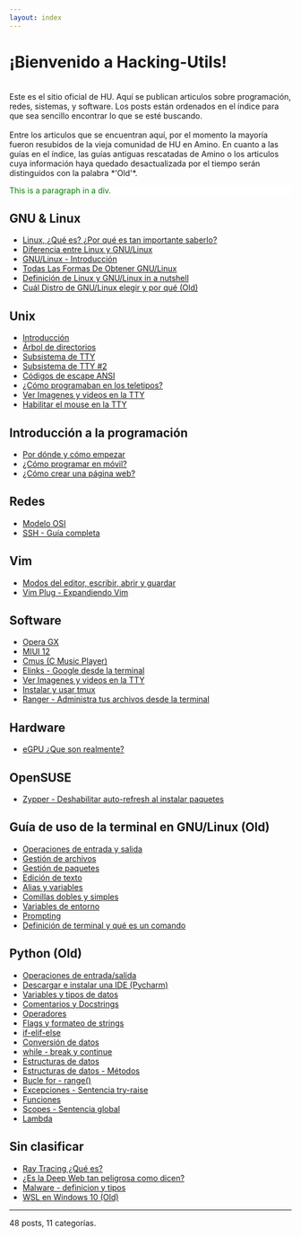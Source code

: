 ```yaml
---
layout: index
---
```

# ¡Bienvenido a Hacking-Utils!
<br>
Este es el sitio oficial de HU. Aquí se publican articulos sobre programación, redes, sistemas, y software. Los posts están ordenados en el índice para que sea sencillo encontrar lo que se esté buscando.
<br>
<br>
Entre los articulos que se encuentran aquí, por el momento la mayoría fueron resubidos de la vieja comunidad de HU en Amino. En cuanto a las guías en el índice, las guías antiguas rescatadas de Amino o los articulos cuya información haya quedado desactualizada por el tiempo serán distinguidos con la palabra *'Old'*.

<div style="color: green; background: white;">
    <p>This is a paragraph in a div.</p>
</div>

## GNU & Linux
- [Linux, ¿Qué es? ¿Por qué es tan importante saberlo?](linux1.html)
- [Diferencia entre Linux y GNU/Linux](linux2.html)
- [GNU/Linux - Introducción](linux4.html)
- [Todas Las Formas De Obtener GNU/Linux](todas-las-formas-de-obtener-gnulinux.html)
- [Definición de Linux y GNU/Linux in a nutshell](linux5.html)
- [Cuál Distro de GNU/Linux elegir y por qué (Old)](linux3.html)

## Unix
- [Introducción](unix1.html)
- [Árbol de directorios](unix2.html)
- [Subsistema de TTY](unix3.html)
- [Subsistema de TTY #2](unix4.html)
- [Códigos de escape ANSI](unix5.html)
- [¿Cómo programaban en los teletipos?](unix6.html)
- [Ver Imagenes y videos en la TTY](unix7.html)
- [Habilitar el mouse en la TTY](unix8.html)

## Introducción a la programación
- [Por dónde y cómo empezar](guiaintro.html)
- [¿Cómo programar en móvil?](mobileprogramming.html)
- [¿Cómo crear una página web?](webprogramming.html)

## Redes
- [Modelo OSI](Modelo-OSI.html)
- [SSH - Guía completa](ssh-guia.html)

## Vim
- [Modos del editor, escribir, abrir y guardar](vim1.html)
- [Vim Plug - Expandiendo Vim](plug_vim.html)

## Software
- [Opera GX](Opera-GX.html)
- [MIUI 12](MIUI-12.html)
- [Cmus (C Music Player)](cmus.md)
- [Elinks - Google desde la terminal](elinks.html)
- [Ver Imagenes y videos en la TTY](mediatty.html)
- [Instalar y usar tmux](tmux.html)
- [Ranger - Administra tus archivos desde la terminal](ranger.html)

## Hardware
- [eGPU ¿Que son realmente?](eGPU-¿Que-son-realmente%3F.html)

## OpenSUSE
- [Zypper - Deshabilitar auto-refresh al instalar paquetes](zypper-disable-autorefresh.html)

## Guía de uso de la terminal en GNU/Linux (Old)
- [Operaciones de entrada y salida](term1.html)
- [Gestión de archivos](term2.html)
- [Gestión de paquetes](term3.html)
- [Edición de texto](term4.html)
- [Alias y variables](term5.html)
- [Comillas dobles y simples](term6.html)
- [Variables de entorno](term7.html)
- [Prompting](term8.html)
- [Definición de terminal y qué es un comando](term9.html)

## Python (Old)
- [Operaciones de entrada/salida](python1.html)
- [Descargar e instalar una IDE (Pycharm)](python2.html)
- [Variables y tipos de datos](python3.html)
- [Comentarios y Docstrings](python4.html)
- [Operadores](python5.html)
- [Flags y formateo de strings](python6.html)
- [if-elif-else](python7.html)
- [Conversión de datos](python8.html)
- [while - break y continue](python9.html)
- [Estructuras de datos](python10.html)
- [Estructuras de datos - Métodos](python11.html)
- [Bucle for - range()](python12.html)
- [Excepciones - Sentencia try-raise](python13.html)
- [Funciones](python14.html)
- [Scopes - Sentencia global](python15.html)
- [Lambda](python16.html)

## Sin clasificar
- [Ray Tracing ¿Qué es?](Ray-Tracing-¿Que-es%3F.html)
- [¿Es la Deep Web tan peligrosa como dicen?](es-la-deep-web-peligrosa.html)
- [Malware - definicion y tipos](tiposdemalware.html)
- [WSL en Windows 10 (Old)](wsl1.html)

<hr>

48 posts, 11 categorías.
